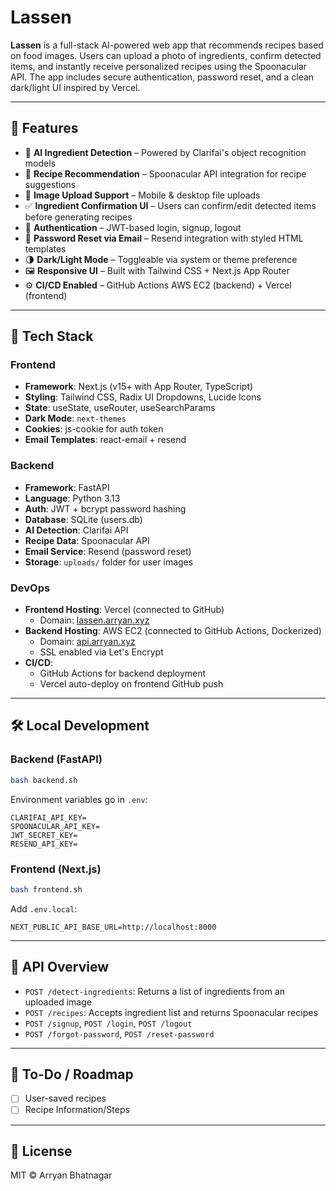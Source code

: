 # Lassen

**Lassen** is a full-stack AI-powered web app that recommends recipes based on food images. Users can upload a photo of ingredients, confirm detected items, and instantly receive personalized recipes using the Spoonacular API. The app includes secure authentication, password reset, and a clean dark/light UI inspired by Vercel.

---

## 🚀 Features

- 🔎 **AI Ingredient Detection** – Powered by Clarifai's object recognition models
- 🍲 **Recipe Recommendation** – Spoonacular API integration for recipe suggestions
- 📸 **Image Upload Support** – Mobile & desktop file uploads
- ✅ **Ingredient Confirmation UI** – Users can confirm/edit detected items before generating recipes
- 🔐 **Authentication** – JWT-based login, signup, logout
- 🔁 **Password Reset via Email** – Resend integration with styled HTML templates
- 🌗 **Dark/Light Mode** – Toggleable via system or theme preference
- 🖼️ **Responsive UI** – Built with Tailwind CSS + Next.js App Router
- ⚙️ **CI/CD Enabled** – GitHub Actions AWS EC2 (backend) + Vercel (frontend)

---

## 🧱 Tech Stack

### Frontend
- **Framework**: Next.js (v15+ with App Router, TypeScript)
- **Styling**: Tailwind CSS, Radix UI Dropdowns, Lucide Icons
- **State**: useState, useRouter, useSearchParams
- **Dark Mode**: `next-themes`
- **Cookies**: js-cookie for auth token
- **Email Templates**: react-email + resend

### Backend
- **Framework**: FastAPI
- **Language**: Python 3.13
- **Auth**: JWT + bcrypt password hashing
- **Database**: SQLite (users.db)
- **AI Detection**: Clarifai API
- **Recipe Data**: Spoonacular API
- **Email Service**: Resend (password reset)
- **Storage**: `uploads/` folder for user images

### DevOps
- **Frontend Hosting**: Vercel (connected to GitHub)
  - Domain: [lassen.arryan.xyz](https://lassen.arryan.xyz)
- **Backend Hosting**: AWS EC2 (connected to GitHub Actions, Dockerized)
  - Domain: [api.arryan.xyz](https://api.arryan.xyz)
  - SSL enabled via Let's Encrypt
- **CI/CD**:
  - GitHub Actions for backend deployment
  - Vercel auto-deploy on frontend GitHub push

---

## 🛠️ Local Development

### Backend (FastAPI)
```bash
bash backend.sh
```

Environment variables go in `.env`:
```env
CLARIFAI_API_KEY=
SPOONACULAR_API_KEY=
JWT_SECRET_KEY=
RESEND_API_KEY=
```

### Frontend (Next.js)
```bash
bash frontend.sh
```
Add `.env.local`:
```env
NEXT_PUBLIC_API_BASE_URL=http://localhost:8000
```

---

## 🤖 API Overview

- `POST /detect-ingredients`: Returns a list of ingredients from an uploaded image
- `POST /recipes`: Accepts ingredient list and returns Spoonacular recipes
- `POST /signup`, `POST /login`, `POST /logout`
- `POST /forgot-password`, `POST /reset-password`

---

## 🧪 To-Do / Roadmap
- [ ] User-saved recipes
- [ ] Recipe Information/Steps
  
---

## 📄 License
MIT © Arryan Bhatnagar

